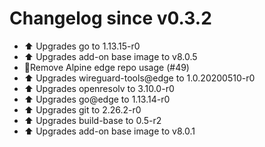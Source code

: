 # Changelog since v0.3.2
- ⬆ Upgrades go to 1.13.15-r0 
- ⬆ Upgrades add-on base image to v8.0.5 
- 🔨Remove Alpine edge repo usage (#49) 
- ⬆ Upgrades wireguard-tools@edge to 1.0.20200510-r0 
- ⬆ Upgrades openresolv to 3.10.0-r0 
- ⬆ Upgrades go@edge to 1.13.14-r0 
- ⬆ Upgrades git to 2.26.2-r0 
- ⬆ Upgrades build-base to 0.5-r2 
- ⬆ Upgrades add-on base image to v8.0.1 
